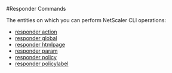 #Responder Commands

The entities on which you can perform NetScaler CLI operations:
<ul><li><a href="../../responder/responder-action/responder-action">responder action</a></li><li><a href="../../responder/responder-global/responder-global">responder global</a></li><li><a href="../../responder/responder-htmlpage/responder-htmlpage">responder htmlpage</a></li><li><a href="../../responder/responder-param/responder-param">responder param</a></li><li><a href="../../responder/responder-policy/responder-policy">responder policy</a></li><li><a href="../../responder/responder-policylabel/responder-policylabel">responder policylabel</a></li></ul>




